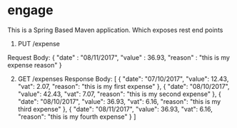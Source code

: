 # engage
This is a Spring Based Maven application.
Which exposes rest end points

1. PUT /expense 

Request Body: 
{
	"date" : "08/11/2017",
	"value" : 36.93,
	"reason" : "this is my expense reason"
}

2. GET /expenses
Response Body:
[
    {
        "date": "07/10/2017",
        "value": 12.43,
        "vat": 2.07,
        "reason": "this is my first expense"
    },
    {
        "date": "08/10/2017",
        "value": 42.43,
        "vat": 7.07,
        "reason": "this is my second expense"
    },
    {
        "date": "08/10/2017",
        "value": 36.93,
        "vat": 6.16,
        "reason": "this is my third expense"
    },
    {
        "date": "08/11/2017",
        "value": 36.93,
        "vat": 6.16,
        "reason": "this is my fourth expense"
    }
]
